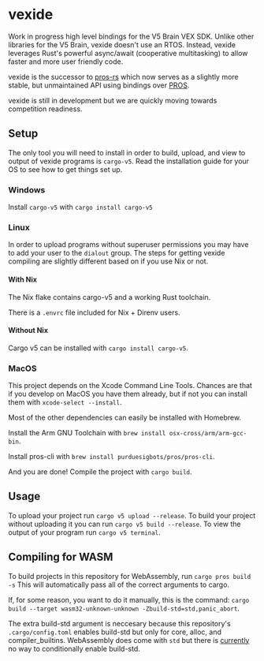 # vexide

Work in progress high level bindings for the V5 Brain VEX SDK.
Unlike other libraries for the V5 Brain, vexide doesn't use an RTOS.
Instead, vexide leverages Rust's powerful async/await (cooperative multitasking) to allow faster and more user friendly code.

vexide is the successor to [pros-rs](https://github.com/vexide/pros-rs) which now serves as a slightly more stable, but unmaintained API using bindings over [PROS](https://github.com/purduesigbots/pros).

vexide is still in development but we are quickly moving towards competition readiness.

## Setup

The only tool you will need to install in order to build, upload, and view to output of vexide programs is `cargo-v5`.
Read the installation guide for your OS to see how to get things set up.

### Windows

Install `cargo-v5` with ``cargo install cargo-v5``


### Linux

In order to upload programs without superuser permissions you may have to add your user to the `dialout` group.
The steps for getting vexide compiling are slightly different based on if you use Nix or not.

#### With Nix

The Nix flake contains cargo-v5 and a working Rust toolchain.

There is a ``.envrc`` file included for Nix + Direnv users.

#### Without Nix

Cargo v5 can be installed with ``cargo install cargo-v5``.

### MacOS

This project depends on the Xcode Command Line Tools.
Chances are that if you develop on MacOS you have them already, but if not you can install them with `xcode-select --install`.

Most of the other dependencies can easily be installed with Homebrew.

Install the Arm GNU Toolchain with
`brew install osx-cross/arm/arm-gcc-bin`.

Install pros-cli with
`brew install purduesigbots/pros/pros-cli`.

And you are done! Compile the project with `cargo build`.

## Usage

To upload your project run `cargo v5 upload --release`.
To build your project without uploading it you can run `cargo v5 build --release`.
To view the output of your program run `cargo v5 terminal`.

## Compiling for WASM

To build projects in this repository for WebAssembly, run ``cargo pros build -s``
This will automatically pass all of the correct arguments to cargo.

If, for some reason, you want to do it manually, this is the command:
`cargo build --target wasm32-unknown-unknown -Zbuild-std=std,panic_abort`.

The extra build-std argument is neccesary because this repository's `.cargo/config.toml` enables build-std but only for core, alloc, and compiler_builtins. WebAssembly does come with `std` but there is [currently](https://github.com/rust-lang/cargo/issues/8733) no way to conditionally enable build-std.
